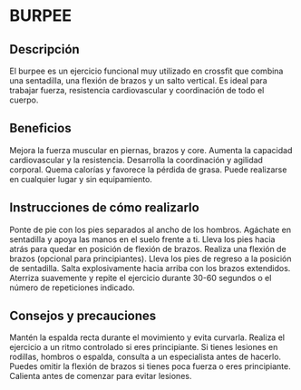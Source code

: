 # BURPEE

## Descripción

El burpee es un ejercicio funcional muy utilizado en crossfit que combina una sentadilla, una flexión de brazos y un salto vertical. Es ideal para trabajar fuerza, resistencia cardiovascular y coordinación de todo el cuerpo.

## Beneficios

Mejora la fuerza muscular en piernas, brazos y core.
Aumenta la capacidad cardiovascular y la resistencia.
Desarrolla la coordinación y agilidad corporal.
Quema calorías y favorece la pérdida de grasa.
Puede realizarse en cualquier lugar y sin equipamiento.


## Instrucciones de cómo realizarlo

Ponte de pie con los pies separados al ancho de los hombros.
Agáchate en sentadilla y apoya las manos en el suelo frente a ti.
Lleva los pies hacia atrás para quedar en posición de flexión de brazos.
Realiza una flexión de brazos (opcional para principiantes).
Lleva los pies de regreso a la posición de sentadilla.
Salta explosivamente hacia arriba con los brazos extendidos.
Aterriza suavemente y repite el ejercicio durante 30-60 segundos o el número de repeticiones indicado.

## Consejos y precauciones

Mantén la espalda recta durante el movimiento y evita curvarla.
Realiza el ejercicio a un ritmo controlado si eres principiante.
Si tienes lesiones en rodillas, hombros o espalda, consulta a un especialista antes de hacerlo.
Puedes omitir la flexión de brazos si tienes poca fuerza o eres principiante.
Calienta antes de comenzar para evitar lesiones.
